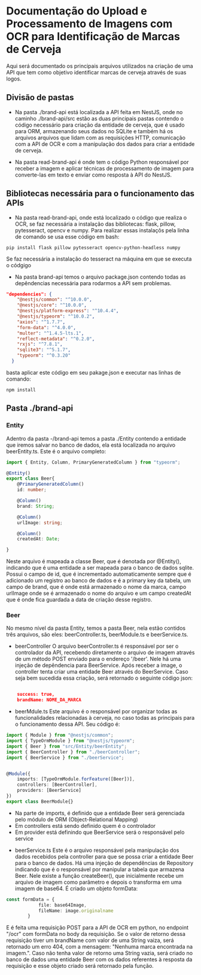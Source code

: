 # Documentação do Upload e Processamento de Imagens com OCR para Identificação de Marcas de Cerveja

Aqui será documentado os principais arquivos utilizados na criação de uma API que tem como objetivo identificar marcas de cerveja através de suas logos.

## Divisão de pastas
- Na pasta ./brand-api está localizada a API feita em NestJS, onde no caminho ./brand-api/src estão as duas principais pastas contendo o código necessário para criação da entidade de cerveja, que é usado para ORM, armazenando seus dados no SQLite e também há os arquivos arquivos que lidam com as requisições HTTP, comunicação com a API de OCR e com a manipulação dos dados para criar a entidade de cerveja.

- Na pasta read-brand-api é onde tem o código Python responsável por receber a imagem e aplicar técnicas de processamento de imagem para converte-las em texto e enviar como resposta à API do NestJS.

## Bibliotecas necessária para o funcionamento das APIs

- Na pasta read-brand-api, onde está localizado o código que realiza o OCR, se faz necessária a instalação das bibliotecas: flask, pillow, pytesseract, opencv e numpy. Para realizar essas instalaçõs pela linha de comando se usa esse código em bash:

``` 
pip install flask pillow pytesseract opencv-python-headless numpy 

```
Se faz necessária a instalação do tesseract na máquina em que se executa o códgigo

- Na pasta brand-api temos o arquivo package.json contendo todas as depêndencias necessária para rodarmos a API sem problemas.

``` json
"dependencies": {
    "@nestjs/common": "^10.0.0",
    "@nestjs/core": "^10.0.0",
    "@nestjs/platform-express": "^10.4.4",
    "@nestjs/typeorm": "^10.0.2",
    "axios": "^1.7.7",
    "form-data": "^4.0.0",
    "multer": "^1.4.5-lts.1",
    "reflect-metadata": "^0.2.0",
    "rxjs": "^7.8.1",
    "sqlite3": "^5.1.7",
    "typeorm": "^0.3.20"
  }
```
basta aplicar este código em seu pakage.json e executar nas linhas de comando:

```
npm install
```

## Pasta ./brand-api

### Entity
Adentro da pasta -/brand-api temos a pasta ./Entity contendo a entidade que iremos salvar no banco de dados, ela está localizada no arquivo beerEntity.ts. Este é o arquivo completo:

```typescript
import { Entity, Column, PrimaryGeneratedColumn } from "typeorm";

@Entity()
export class Beer{
    @PrimaryGeneratedColumn()
    id: number;

    @Column()
    brand: String;

    @Column()
    urlImage: string;

    @Column()
    createdAt: Date;

}
```
Neste arquivo é mapeada a classe Beer, que é denotada por @Entity(), indicando que é uma entidade a ser mapeada para o banco de dados sqlite. Possui o campo de id, que é incrementado automaticamente sempre que é adicionado um registro ao banco de dados e é a primary key da tabela, um campo de brand, que é onde está armazenado o nome da marca, campo urlImage onde se é armazenado o nome do arquivo e um campo createdAt que é onde fica guardada a data de criação desse registro.

### Beer
No mesmo nível da pasta Entity, temos a pasta Beer, nela estão contidos três arquivos, são eles: beerController.ts, beerModule.ts e beerService.ts.

* beerController
O arquivo beerController.ts é responsável por ser o controlador da API, recebendo diretamente o arquivo de imagem através de um método POST enviado para o endereço '/beer'. Nele há uma injeção de depêndencia para BeerService. Após receber a image, o controller tenta criar uma entidade Beer através do BeerService. Caso seja bem sucedida essa criação, será retornado o seguinte código json:

```json

    success: true,
    brandName: NOME_DA_MARCA

```
* beerMdule.ts
Este arquivo é o responsável por organizar todas as funcionalidades relacionadas à cerveja, no caso todas as principais para o funcionamento dessa API. Seu código é:

```typescript
import { Module } from "@nestjs/common";
import { TypeOrmModule } from "@nestjs/typeorm";
import { Beer } from "src/Entity/beerEntity";
import { BeerController } from "./beerController";
import { BeerService } from "./beerService";


@Module({
    imports: [TypeOrmModule.forFeature([Beer])],
    controllers: [BeerController],
    providers: [BeerService]
})
export class BeerModule{}
```
- Na parte de imports, é definido que a entidade Beer será gerenciada pelo módulo de ORM (Object-Relational Mapping)
- Em controllers está sendo definido quem é o controlador
- Em provider está definindo que BeerService será o responsável pelo service

* beerService.ts
Este é o arquivo responsável pela manipulação dos dados recebidos pela controller para que se possa criar a entidade Beer para o banco de dados. Há uma injeção de dependências de Repository<Beer> indicando que é o responsável por manipular a tabela que armazena Beer. Nele existe a função createBeer(), que inicialmente recebe um arquivo de imagem como parâmetro e depois o transforma em uma imagem de base64. É criado um objeto formData:

``` typescript
const formData = {
            file: base64Image,
            fileName: image.originalname
        }
```
E é feita uma requisição POST para a API de OCR em python, no endpoint "/ocr" com formData no body da requisição. Se o valor de retorno dessa requisição tiver um brandName com valor de uma String vaiza, será retornado um erro 404, com a mensagem: "Nenhuma marca encontrada na imagem.". Caso não tenha valor de retorno uma String vazia, será criado no banco de dados uma entidade Beer com os dados referentes à resposta da requisição e esse objeto criado será retornado pela função.
